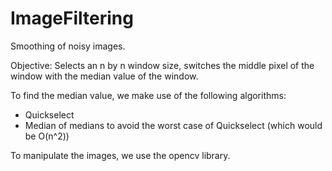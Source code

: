 # ImageFiltering
Smoothing of noisy images.

Objective: Selects an n by n window size, switches the middle pixel of the window with the median value of the window.

To find the median value, we make use of the following algorithms:
  - Quickselect
  - Median of medians to avoid the worst case of Quickselect (which would be O(n^2))
  
To manipulate the images, we use the opencv library.
